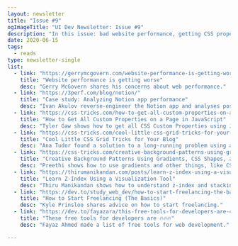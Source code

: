 ```yaml
---
layout: newsletter
title: "Issue #9"
ogImageTitle: "UI Dev Newsletter: Issue #9"
description: "In this issue: bad website performance, getting CSS properties with JS, z-index, and more."
date: 2020-06-15
tags:
  - reads
type: newsletter-single
list:
  - link: "https://gerrymcgovern.com/website-performance-is-getting-worse/"
    title: "Website performance is getting worse"
    desc: "Gerry McGovern shares his concerns about web performance."
  - link: "https://3perf.com/blog/notion/"
    title: "Case study: Analyzing Notion app performance"
    desc: "Ivan Akulov reverse-engineer the Notion app and analyses possible ways to improve its performance."
  - link: "https://css-tricks.com/how-to-get-all-custom-properties-on-a-page-in-javascript/"
    title: "How to Get All Custom Properties on a Page in JavaScript"
    desc: "Tyler Gaw shows how to get all CSS Custom Properties using JavaScript."
  - link: "https://css-tricks.com/cool-little-css-grid-tricks-for-your-blog/"
    title: "Cool Little CSS Grid Tricks for Your Blog"
    desc: "Ana Tudor found a solution to a long-running problem using a modern CSS grid technique."
  - link: "https://css-tricks.com/creative-background-patterns-using-gradients-css-shapes-and-even-emojis/"
    title: "Creative Background Patterns Using Gradients, CSS Shapes, and Even Emojis"
    desc: "Preethi shows how to use gradients and other things, like CSS shapes and emoji, to make background patterns."
  - link: "https://thirumanikandan.com/posts/learn-z-index-using-a-visualization-tool"
    title: "Learn Z-Index Using a Visualization Tool"
    desc: "Thiru Manikandan shows how to understand z-index and stacking order."
  - link: "https://dev.to/study_web_dev/how-to-start-freelancing-the-basics-52d7"
    title: "How to Start Freelancing (The Basics)"
    desc: "Kyle Prinsloo shares advice on how to start freelancing."
  - link: "https://dev.to/fayazara/this-free-tools-for-developers-are-45p3"
    title: "These free tools for developers are 🔥🔥🔥"
    desc: "Fayaz Ahmed made a list of free tools for web development."

---
```

